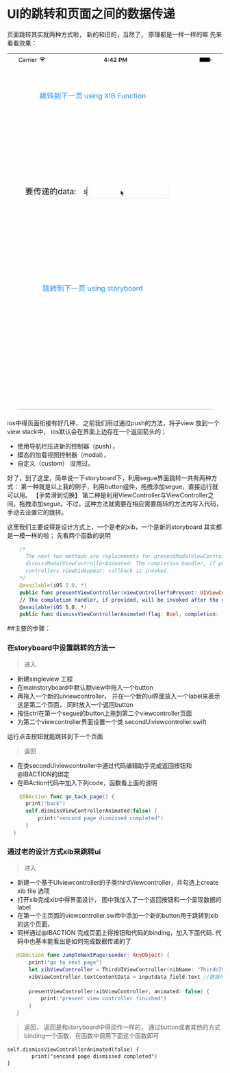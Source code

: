 # UI的跳转和页面之间的数据传递



页面跳转其实就两种方式啦， 新的和旧的，当然了， 原理都是一样一样的嘛
先来看看效果：

  
|     | ![](页面跳转和数据传递.gif) |      |
| --  |           --             |   -- |

ios中得页面衔接有好几种， 之前我们用过通过push的方法，将子view 放到一个view stack中， ios默认会在界面上边存在一个返回箭头的；
- 使用导航栏压进新的控制器（push），
- 模态的加载视图控制器（modal），
- 自定义（custom） 没用过。

好了，到了这里，简单说一下storyboard下，利用segue界面跳转一共有两种方式：
第一种就是以上我的例子，利用button组件，拖拽添加segue，直接运行就可以用。 【手势滑到切换】
第二种是利用ViewController与ViewController之间，拖拽添加segue。不过，这种方法就需要在相应需要跳转的方法内写入代码，手动去设置它的跳转。


这里我们主要说得是设计方式上，一个是老的xib，一个是新的storyboard 其实都是一模一样的啦；
先看两个函数的说明
```swift
    /*
      The next two methods are replacements for presentModalViewController:animated and
      dismissModalViewControllerAnimated: The completion handler, if provided, will be invoked after the presented
      controllers viewDidAppear: callback is invoked.
    */
    @available(iOS 5.0, *)
    public func presentViewController(viewControllerToPresent: UIViewController, animated flag: Bool, completion: (() -> Void)?)
    // The completion handler, if provided, will be invoked after the dismissed controller's viewDidDisappear: callback is invoked.
    @available(iOS 5.0, *)
    public func dismissViewControllerAnimated(flag: Bool, completion: (() -> Void)?)
```
##主要的步骤：

### 在storyboard中设置跳转的方法一
> 进入

 - 新建singleview 工程
 - 在mainstoryboard中默认额view中拖入一个button
 - 再拖入一个新的uiviewcontroller， 并在一个新的ui界面放入一个label来表示这是第二个页面， 同时放入一个返回button
 - 按住ctrl在第一个segue的button上拖到第二个viewcontroller页面
 - 为第二个viewcontroller界面设置一个类 secondUiviewcontroller.swift

运行点击按钮就能跳转到下一个页面
> 返回
  - 在类secondUiviewcontroller中通过代码编辑助手完成返回按钮和@IBACTION的绑定
  - 在IBAction代码中加入下列code，函数看上面的说明
  ```swift
      @IBAction func go_back_page() {
        print("back")
        self.dismissViewControllerAnimated(false) { 
            print("sencond page dismissed completed")
        }
    }
  ```
  
  
  
  
  ### 通过老的设计方式xib来跳转ui
  
  > 进入
   - 新建一个基于UIviewcontroller的子类thirdViewcontroller，并勾选上create xib file 选项
   - 打开xib完成xib中得界面设计， 图中我加入了一个返回按钮和一个呈现数据的label
   - 在第一个主页面的viewcontroller.swift中添加一个新的button用于跳转到xib的这个页面， 
   - 同样通过@IBACTION 完成页面上得按钮和代码的binding，加入下面代码. 代码中也基本能看出是如何完成数据传递的了
 
 ```swift
    @IBAction func JumpToNextPage(sender: AnyObject) {
        print("go to next page")
        let xibViewController = ThirdUIViewController(nibName: "ThirdUIViewController", bundle: nil)
        xibViewController.textContentData = inputdata_field.text //数据传递
        
        presentViewController(xibViewController, animated: false) {
            print("present view controller finished")
        }
    }
 ```


 > 返回， 返回是和storyboard中得动作一样的， 通过button或者其他的方式binding一个函数，在函数中调用下面这个函数即可
     
    self.dismissViewControllerAnimated(false) { 
            print("sencond page dismissed completed")
    }







